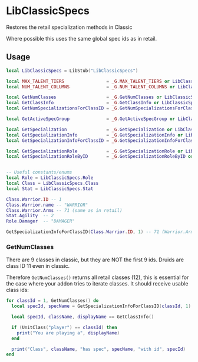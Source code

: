 # LibClassicSpecs

Restores the retail specialization methods in Classic

Where possible this uses the same global spec ids as in retail.

## Usage

```lua
local LibClassicSpecs = LibStub("LibClassicSpecs")

local MAX_TALENT_TIERS                = _G.MAX_TALENT_TIERS or LibClassicSpecs.MAX_TALENT_TIERS
local NUM_TALENT_COLUMNS              = _G.NUM_TALENT_COLUMNS or LibClassicSpecs.NUM_TALENT_COLUMNS

local GetNumClasses                   = _G.GetNumClasses or LibClassicSpecs.GetNumClasses
local GetClassInfo                    = _G.GetClassInfo or LibClassicSpecs.GetClassInfo
local GetNumSpecializationsForClassID = _G.GetNumSpecializationsForClassID or LibClassicSpecs.GetNumSpecializationsForClassID

local GetActiveSpecGroup              = _G.GetActiveSpecGroup or LibClassicSpecs.GetActiveSpecGroup

local GetSpecialization               = _G.GetSpecialization or LibClassicSpecs.GetSpecialization
local GetSpecializationInfo           = _G.GetSpecializationInfo or LibClassicSpecs.GetSpecializationInfo
local GetSpecializationInfoForClassID = _G.GetSpecializationInfoForClassID or LibClassicSpecs.GetSpecializationInfoForClassID

local GetSpecializationRole           = _G.GetSpecializationRole or LibClassicSpecs.GetSpecializationRole
local GetSpecializationRoleByID       = _G.GetSpecializationRoleByID or LibClassicSpecs.GetSpecializationRoleByID


-- Useful constants/enums
local Role = LibClassicSpecs.Role
local Class = LibClassicSpecs.Class
local Stat = LibClassicSpecs.Stat

Class.Warrior.ID -- 1
Class.Warrior.name -- "WARRIOR"
Class.Warrior.Arms -- 71 (same as in retail)
Stat.Agility  -- 2
Role.Damager  -- "DAMAGER"

GetSpecializationInfoForClassID(Class.Warrior.ID, 1) -- 71 (Warrior.Arms), "Arms"
```

### GetNumClasses

There are 9 classes in classic, but they are NOT the first 9 ids. Druids are
class ID 11 even in classic.

Therefore `GetNumClasses()` returns all retail classes (12), this is essential
for the case where your addon tries to iterate classes. It should receive usable
class ids:

```lua
for classId = 1, GetNumClasses() do
  local specId, specName = GetSpecializationInfoForClassID(classId, 1)

  local specId, className, displayName == GetClassInfo()

  if (UnitClass("player") == classId) then
    print("You are playing a", displayName)
  end

  print("Class", className, "has spec", specName, "with id", specId)
end
```
